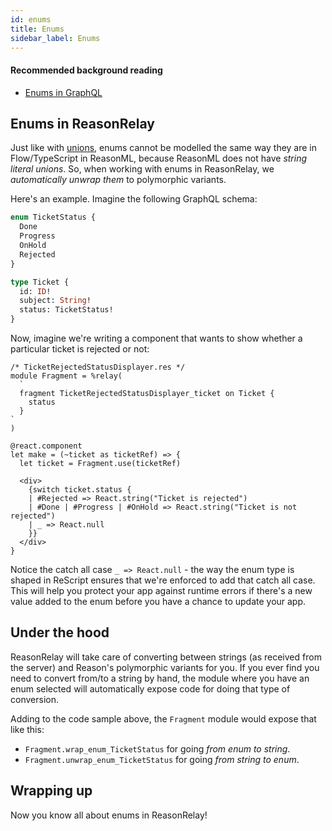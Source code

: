 ```yaml
---
id: enums
title: Enums
sidebar_label: Enums
---
```


#### Recommended background reading

- [Enums in GraphQL](https://graphql.org/learn/schema/#enumeration-types)

## Enums in ReasonRelay

Just like with [unions](unions), enums cannot be modelled the same way they are in Flow/TypeScript in ReasonML, because ReasonML does not have _string literal unions_. So, when working with enums in ReasonRelay, we _automatically unwrap them_ to polymorphic variants.

Here's an example. Imagine the following GraphQL schema:

```graphql
enum TicketStatus {
  Done
  Progress
  OnHold
  Rejected
}

type Ticket {
  id: ID!
  subject: String!
  status: TicketStatus!
}
```

Now, imagine we're writing a component that wants to show whether a particular ticket is rejected or not:

```rescript
/* TicketRejectedStatusDisplayer.res */
module Fragment = %relay(
  `
  fragment TicketRejectedStatusDisplayer_ticket on Ticket {
    status
  }
`
)

@react.component
let make = (~ticket as ticketRef) => {
  let ticket = Fragment.use(ticketRef)

  <div>
    {switch ticket.status {
    | #Rejected => React.string("Ticket is rejected")
    | #Done | #Progress | #OnHold => React.string("Ticket is not rejected")
    | _ => React.null
    }}
  </div>
}

```

Notice the catch all case `_ => React.null` - the way the enum type is shaped in ReScript ensures that we're enforced to add that catch all case. This will help you protect your app against runtime errors if there's a new value added to the enum before you have a chance to update your app.

## Under the hood

ReasonRelay will take care of converting between strings (as received from the server) and Reason's polymorphic variants for you. If you ever find you need to convert from/to a string by hand, the module where you have an enum selected will automatically expose code for doing that type of conversion.

Adding to the code sample above, the `Fragment` module would expose that like this:

- `Fragment.wrap_enum_TicketStatus` for going _from enum to string_.
- `Fragment.unwrap_enum_TicketStatus` for going _from string to enum_.

## Wrapping up

Now you know all about enums in ReasonRelay!
